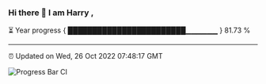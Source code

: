 ### Hi there 👋 I am Harry , 

⏳ Year progress { ████████████████████████▁▁▁▁▁▁ } 81.73 %

---

⏰ Updated on Wed, 26 Oct 2022 07:48:17 GMT

![Progress Bar CI](https://github.com/duykhang68/duykhang68/workflows/Progress%20Bar%20CI/badge.svg)
